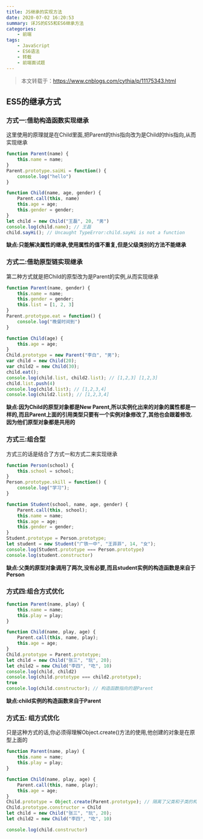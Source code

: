 ```yaml
---
title: JS继承的实现方法
date: 2020-07-02 16:20:53
summary: 详JS的ES5和ES6继承方法
categories:
    - 前端
tags:
    - JavaScript
    - ES6语法
    - 转载
    - 前端面试题
---
```


> 本文转载于：https://www.cnblogs.com/cythia/p/11175343.html

## ES5的继承方式

### 方式一:借助构造函数实现继承

这里使用的原理就是在Child里面,把Parent的this指向改为是Child的this指向,从而实现继承

```js
function Parent(name) {
	this.name = name;
}
Parent.prototype.saiHi = function() {
	console.log("hello")
}

function Child(name, age, gender) {
	Parent.call(this, name)
	this.age = age;
	this.gender = gender;
}
let child = new Child("王磊", 20, "男")
console.log(child.name); // 王磊
child.sayHi(); // Uncaught TypeError:child.sayHi is not a function
```

**缺点:只能解决属性的继承,使用属性的值不重复,但是父级类别的方法不能继承**

### 方式二:借助原型链实现继承

第二种方式就是把Child的原型改为是Parent的实例,从而实现继承

```js
function Parent(name, gender) {
	this.name = name;
	this.gender = gender;
	this.list = [1, 2, 3]
}
Parent.prototype.eat = function() {
	console.log("晚餐时间到")
}

function Child(age) {
	this.age = age;
}
Child.prototype = new Parent("李白", "男");
var child = new Child(20);
var child2 = new Child(30);
child.eat();
console.log(child.list, child2.list); // [1,2,3] [1,2,3]
child.list.push(4)
console.log(child.list); // [1,2,3,4]        
console.log(child2.list); // [1,2,3,4]
```

**缺点:因为Child的原型对象都是New Parent,所以实例化出来的对象的属性都是一样的,而且Parent上面的引用类型只要有一个实例对象修改了,其他也会跟着修改.因为他们原型对象都是共用的**

### 方式三:组合型

方式三的话是结合了方式一和方式二来实现继承

```js
function Person(school) {
	this.school = school;
}
Person.prototype.skill = function() {
	console.log("学习");
}

function Student(school, name, age, gender) {
	Parent.call(this, school);
	this.name = name;
	this.age = age;
	this.gender = gender;
}
Student.prototype = Person.prototype;
let student = new Student("广铁一中", "王菲菲", 14, "女");
console.log(Student.prototype === Person.prototype)
console.log(student.constructor)
```

**缺点:父类的原型对象调用了两次,没有必要,而且student实例的构造函数是来自于Person**

### 方式四:组合方式优化

```js
function Parent(name, play) {
	this.name = name;
	this.play = play;
}

function Child(name, play, age) {
	Parent.call(this, name, play);
	this.age = age;
}
Child.prototype = Parent.prototype;
let child = new Child("张三", "玩", 20);
let child2 = new Child("李四", "吃", 10)
console.log(child, child2)
console.log(child.prototype === child2.prototype);
true
console.log(child.constructor); // 构造函数指向的是Parent
```

**缺点:child实例的构造函数来自于Parent**

### 方式五: 组方式优化

只是这种方式的话,你必须得理解Object.create()方法的使用,他创建的对象是在原型上面的

```js
function Parent(name, play) {
	this.name = name;
	this.play = play;
}

function Child(name, play, age) {
	Parent.call(this, name, play);
	this.age = age;
}
Child.prototype = Object.create(Parent.prototype); // 隔离了父类和子类的构造函数,父类的添加到了__proto__属性上
Child.prototype.constructor = Child
let child = new Child("张三", "玩", 20);
let child2 = new Child("李四", "吃", 10)

console.log(child.constructor)
```

